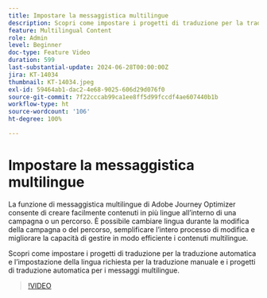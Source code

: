 ```yaml
---
title: Impostare la messaggistica multilingue
description: Scopri come impostare i progetti di traduzione per la traduzione automatica, nonché l’impostazione della lingua richiesta per la traduzione manuale e i progetti di traduzione automatica per i messaggi multilingue.
feature: Multilingual Content
role: Admin
level: Beginner
doc-type: Feature Video
duration: 599
last-substantial-update: 2024-06-28T00:00:00Z
jira: KT-14034
thumbnail: KT-14034.jpeg
exl-id: 59464ab1-dac2-4e68-9025-606d29d076f0
source-git-commit: 7f22cccab99ca1ee8ff5d99fccdf4ae607440b1b
workflow-type: ht
source-wordcount: '106'
ht-degree: 100%

---
```


# Impostare la messaggistica multilingue

La funzione di messaggistica multilingue di Adobe Journey Optimizer consente di creare facilmente contenuti in più lingue all’interno di una campagna o un percorso. È possibile cambiare lingua durante la modifica della campagna o del percorso, semplificare l’intero processo di modifica e migliorare la capacità di gestire in modo efficiente i contenuti multilingue.

Scopri come impostare i progetti di traduzione per la traduzione automatica e l’impostazione della lingua richiesta per la traduzione manuale e i progetti di traduzione automatica per i messaggi multilingue.
 
>[!VIDEO](https://video.tv.adobe.com/v/3430661/?learn=on)
